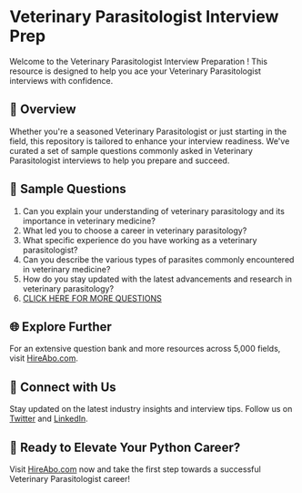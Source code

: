 # Veterinary Parasitologist Interview Prep

Welcome to the Veterinary Parasitologist Interview Preparation ! This resource is designed to help you ace your Veterinary Parasitologist interviews with confidence.

## 🚀 Overview

Whether you're a seasoned Veterinary Parasitologist or just starting in the field, this repository is tailored to enhance your interview readiness. We've curated a set of sample questions commonly asked in Veterinary Parasitologist interviews to help you prepare and succeed.

## 📝 Sample Questions

1. Can you explain your understanding of veterinary parasitology and its importance in veterinary medicine?
2. What led you to choose a career in veterinary parasitology?
3. What specific experience do you have working as a veterinary parasitologist?
4. Can you describe the various types of parasites commonly encountered in veterinary medicine?
5. How do you stay updated with the latest advancements and research in veterinary parasitology?
6. [CLICK HERE FOR MORE QUESTIONS](https://hireabo.com/job/24_0_30/Veterinary%20Parasitologist)

## 🌐 Explore Further

For an extensive question bank and more resources across 5,000 fields, visit [HireAbo.com](https://www.hireabo.com).

## 📱 Connect with Us

Stay updated on the latest industry insights and interview tips. Follow us on [Twitter](https://twitter.com/hireabo) and [LinkedIn](https://www.linkedin.com/in/hire-abo-3609972a8/).

## 🚀 Ready to Elevate Your Python Career?

Visit [HireAbo.com](https://www.hireabo.com) now and take the first step towards a successful Veterinary Parasitologist career!